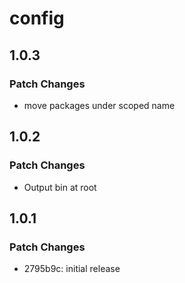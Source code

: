 # config

## 1.0.3

### Patch Changes

- move packages under scoped name

## 1.0.2

### Patch Changes

- Output bin at root

## 1.0.1

### Patch Changes

- 2795b9c: initial release
